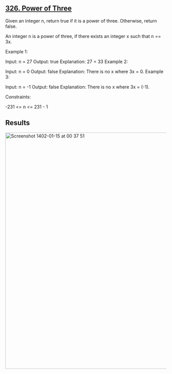 ## [326. Power of Three](https://leetcode.com/problems/power-of-three/description/)

Given an integer n, return true if it is a power of three. Otherwise, return false.

An integer n is a power of three, if there exists an integer x such that n == 3x.


Example 1:

Input: n = 27
Output: true
Explanation: 27 = 33
Example 2:

Input: n = 0
Output: false
Explanation: There is no x where 3x = 0.
Example 3:

Input: n = -1
Output: false
Explanation: There is no x where 3x = (-1).


Constraints:

-231 <= n <= 231 - 1

## Results

<img width="737" alt="Screenshot 1402-01-15 at 00 37 51" src="https://user-images.githubusercontent.com/63261053/229627874-b9229a53-a58d-4176-9267-00ec5282fa89.png">


